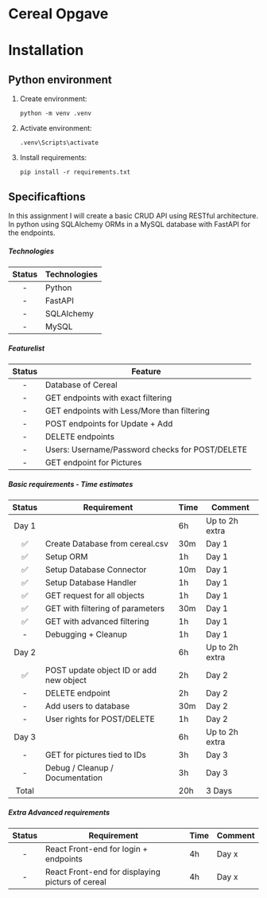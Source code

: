 # Cereal Opgave

# Installation

## Python environment

1. Create environment:
    ```
    python -m venv .venv
    ```

2. Activate environment:
    ```
    .venv\Scripts\activate
    ```

3. Install requirements:
    ```
    pip install -r requirements.txt
    ```

## Specificaftions
In this assignment I will create a basic CRUD API using RESTful architecture. In python using SQLAlchemy ORMs in a MySQL database with FastAPI for the endpoints.

##### Technologies
Status | Technologies |
:---:| --- |
-| Python
-| FastAPI
-| SQLAlchemy
-| MySQL 

##### Featurelist
Status | Feature |
:---:| --- |
-| Database of Cereal
-| GET endpoints with exact filtering
-| GET endpoints with Less/More than filtering
-| POST endpoints for Update + Add
-| DELETE endpoints
-| Users: Username/Password checks for POST/DELETE
-| GET endpoint for Pictures

##### Basic requirements - Time estimates
Status | Requirement | Time | Comment
:---:| --- | --- | ---
Day 1|  | 6h | Up to 2h extra
✅| Create Database from cereal.csv | 30m | Day 1
✅| Setup ORM | 1h | Day 1
✅| Setup Database Connector | 10m | Day 1
✅| Setup Database Handler | 1h | Day 1
✅| GET request for all objects | 1h | Day 1
✅| GET with filtering of parameters | 30m | Day 1
✅| GET with advanced filtering  | 1h | Day 1
-| Debugging + Cleanup  | 1h | Day 1
Day 2|  | 6h | Up to 2h extra
✅| POST update object ID or add new object  | 2h | Day 2
-| DELETE endpoint  | 2h | Day 2
-| Add users to database  | 30m | Day 2
-| User rights for POST/DELETE  | 1h | Day 2
Day 3|  | 6h | Up to 2h extra
-| GET for pictures tied to IDs | 3h | Day 3
-| Debug / Cleanup / Documentation | 3h | Day 3
Total |  | 20h | 3 Days

##### Extra Advanced requirements
Status | Requirement | Time | Comment
:---:| --- | --- | ---
-| React Front-end for login + endpoints | 4h | Day x
-| React Front-end for displaying picturs of cereal | 4h | Day x